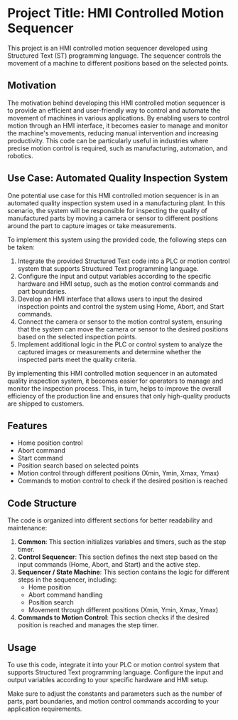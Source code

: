 # Project Title: HMI Controlled Motion Sequencer  
   
This project is an HMI controlled motion sequencer developed using Structured Text (ST) programming language. The sequencer controls the movement of a machine to different positions based on the selected points.  

## Motivation  
   
The motivation behind developing this HMI controlled motion sequencer is to provide an efficient and user-friendly way to control and automate the movement of machines in various applications. By enabling users to control motion through an HMI interface, it becomes easier to manage and monitor the machine's movements, reducing manual intervention and increasing productivity. This code can be particularly useful in industries where precise motion control is required, such as manufacturing, automation, and robotics.  
   
## Use Case: Automated Quality Inspection System  
   
One potential use case for this HMI controlled motion sequencer is in an automated quality inspection system used in a manufacturing plant. In this scenario, the system will be responsible for inspecting the quality of manufactured parts by moving a camera or sensor to different positions around the part to capture images or take measurements.  
   
To implement this system using the provided code, the following steps can be taken:  
   
1. Integrate the provided Structured Text code into a PLC or motion control system that supports Structured Text programming language.  
2. Configure the input and output variables according to the specific hardware and HMI setup, such as the motion control commands and part boundaries.  
3. Develop an HMI interface that allows users to input the desired inspection points and control the system using Home, Abort, and Start commands.  
4. Connect the camera or sensor to the motion control system, ensuring that the system can move the camera or sensor to the desired positions based on the selected inspection points.  
5. Implement additional logic in the PLC or control system to analyze the captured images or measurements and determine whether the inspected parts meet the quality criteria.  
   
By implementing this HMI controlled motion sequencer in an automated quality inspection system, it becomes easier for operators to manage and monitor the inspection process. This, in turn, helps to improve the overall efficiency of the production line and ensures that only high-quality products are shipped to customers.
   
## Features  
   
- Home position control  
- Abort command  
- Start command  
- Position search based on selected points  
- Motion control through different positions (Xmin, Ymin, Xmax, Ymax)  
- Commands to motion control to check if the desired position is reached  
   
## Code Structure  
   
The code is organized into different sections for better readability and maintenance:  
   
1. **Common**: This section initializes variables and timers, such as the step timer.  
2. **Control Sequencer**: This section defines the next step based on the input commands (Home, Abort, and Start) and the active step.  
3. **Sequencer / State Machine**: This section contains the logic for different steps in the sequencer, including:  
   - Home position  
   - Abort command handling  
   - Position search  
   - Movement through different positions (Xmin, Ymin, Xmax, Ymax)  
4. **Commands to Motion Control**: This section checks if the desired position is reached and manages the step timer.  
   
## Usage  
   
To use this code, integrate it into your PLC or motion control system that supports Structured Text programming language. Configure the input and output variables according to your specific hardware and HMI setup.  
   
Make sure to adjust the constants and parameters such as the number of parts, part boundaries, and motion control commands according to your application requirements.